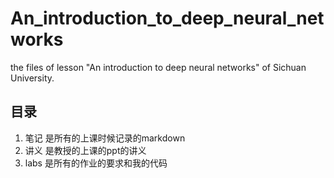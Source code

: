 # An_introduction_to_deep_neural_networks
the files of lesson "An introduction to deep neural networks" of Sichuan University.
## 目录
1. 笔记
是所有的上课时候记录的markdown
2. 讲义
是教授的上课的ppt的讲义
3. labs
是所有的作业的要求和我的代码
